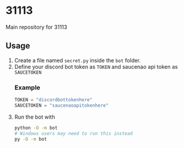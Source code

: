 # 31113
Main repository for 31113

## Usage
1. Create a file named `secret.py` inside the `bot` folder.
1. Define your discord bot token as `TOKEN` and saucenao api token as `SAUCETOKEN`
    ### Example
    ```py
    TOKEN = "discordbottokenhere"
    SAUCETOKEN = "saucenaoapitokenhere"
    ```
1. Run the bot with
    ```bash
    python -O -m bot
    # Windows users may need to run this instead
    py -O -m bot
    ```